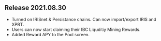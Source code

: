 ## Release 2021.08.30

* Turned on IRISnet & Persistance chains. Can now import/export IRIS and XPRT.
* Users can now start claiming their IBC Liquditiy Mining Rewards.
* Added Reward APY to the Pool screen.
